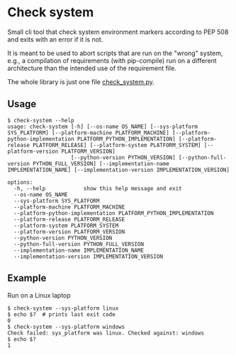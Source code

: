 # Check system

Small cli tool that check system environment markers according to PEP 508 and
exits with an error if it is not.

It is meant to be used to abort scripts that are run on the "wrong" system,
e.g., a compilation of requirements (with pip-compile) run on a different
architecture than the intended use of the requirement file.

The whole library is just one file
[check_system.py](src/check_system/check_system.py).

## Usage

```shell
$ check-system --help
usage: check-system [-h] [--os-name OS_NAME] [--sys-platform SYS_PLATFORM] [--platform-machine PLATFORM_MACHINE] [--platform-python-implementation PLATFORM_PYTHON_IMPLEMENTATION] [--platform-release PLATFORM_RELEASE] [--platform-system PLATFORM_SYSTEM] [--platform-version PLATFORM_VERSION]
                    [--python-version PYTHON_VERSION] [--python-full-version PYTHON_FULL_VERSION] [--implementation-name IMPLEMENTATION_NAME] [--implementation-version IMPLEMENTATION_VERSION]

options:
  -h, --help            show this help message and exit
  --os-name OS_NAME
  --sys-platform SYS_PLATFORM
  --platform-machine PLATFORM_MACHINE
  --platform-python-implementation PLATFORM_PYTHON_IMPLEMENTATION
  --platform-release PLATFORM_RELEASE
  --platform-system PLATFORM_SYSTEM
  --platform-version PLATFORM_VERSION
  --python-version PYTHON_VERSION
  --python-full-version PYTHON_FULL_VERSION
  --implementation-name IMPLEMENTATION_NAME
  --implementation-version IMPLEMENTATION_VERSION
```

## Example

Run on a Linux laptop

```shell
$ check-system --sys-platform linux
$ echo $?  # prints last exit code
0
$ check-system --sys-platform windows
Check failed: sys_platform was linux. Checked against: windows
$ echo $?
1
```
